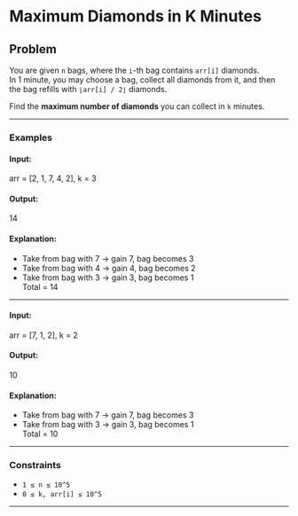 # Maximum Diamonds in K Minutes

## Problem
You are given `n` bags, where the `i`-th bag contains `arr[i]` diamonds.  
In 1 minute, you may choose a bag, collect all diamonds from it, and then the bag refills with `⌊arr[i] / 2⌋` diamonds.

Find the **maximum number of diamonds** you can collect in `k` minutes.

---

### Examples

#### Input:

arr = [2, 1, 7, 4, 2], k = 3

#### Output:

14

#### Explanation:
- Take from bag with 7 → gain 7, bag becomes 3  
- Take from bag with 4 → gain 4, bag becomes 2  
- Take from bag with 3 → gain 3, bag becomes 1  
Total = 14

---

#### Input:

arr = [7, 1, 2], k = 2

#### Output:

10

#### Explanation:
- Take from bag with 7 → gain 7, bag becomes 3  
- Take from bag with 3 → gain 3, bag becomes 1  
Total = 10  

---

### Constraints
- `1 ≤ n ≤ 10^5`  
- `0 ≤ k, arr[i] ≤ 10^5`  

---
